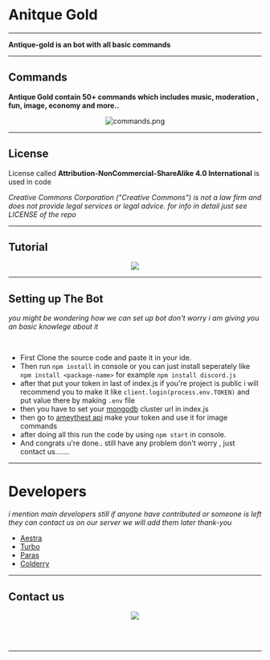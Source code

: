 # Anitque Gold 


-------------------


**Antique-gold is an bot with all basic commands**


------------------------------------------

## Commands 

**Antique Gold contain 50+ commands which includes music, moderation , fun, image, economy and more..**


<p align="center"> <img src="https://media.discordapp.net/attachments/838022532082040852/839037028406132756/unknown.png?width=494&height=513" alt="commands.png"> </p>

 
 
------------------------------------------

## License

License called **Attribution-NonCommercial-ShareAlike 4.0 International** is used in code


  *Creative Commons Corporation ("Creative Commons") is not a law firm and does not provide legal services or legal advice. for info in detail just see LICENSE of the repo*

--------------------------------------------

## Tutorial 


<p align="center"> <a href="https://youtube.com/watch?v=F43c2AehaUs"><img src="https://img.youtubecom/vi/F43c2AehaUs/0.jpg"></a> </p>



--------------------------------------------



## Setting up The Bot

*you might be wondering how we can set up bot don't worry i am giving you an basic knowlege about it*

<br>

- First Clone the source code and paste it in your ide.
- Then run `npm install` in console or you can just install seperately like `npm install <package-name>` for example `npm install discord.js` 
- after that put your token in last of index.js if you're project is public i will recommend you to make it like `client.login(process.env.TOKEN)` and put value there by making  `.env` file
- then you have to set your [mongodb](https://mongodb.com) cluster url in index.js 
- then go to [ameythest api](https://docs.api.amethyste.moe/) make your token and use it for image commands
- after doing all this run the code by using `npm start` in console.
- And congrats u're done.. still have any  problem don't worry , just contact us.......

-----------------------------------------------------------------------------------------------------

# Developers

*i mention main developers still if anyone have contributed or someone is left they can contact us on our server we will add them later thank-you*

- [Aestra](https://github.com/AestraDev/)
- [Turbo](https://github.com/Tomato-Salad)
- [Paras](https://github.com/parasop)
- [Colderry](https://github.com/Colderry)

-----------------------------

 ## Contact us
 
 
 <center>
  <p align="center"> <a href="https://discord.gg/e3UsxCrMHQ"><img src="https://invidget.switchblade.xyz/e3UsxCrMHQ"/></a></center>
</p>

<br><br>

-------------------------------------------------------------------------------------------
